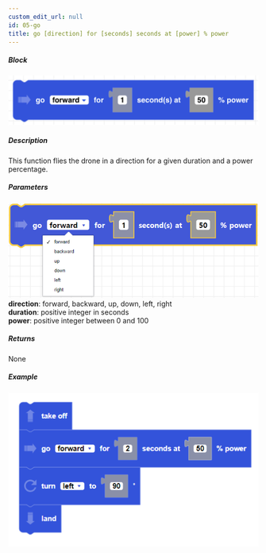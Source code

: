 ```yaml
---
custom_edit_url: null
id: 05-go
title: go [direction] for [seconds] seconds at [power] % power
---
```


##### Block

![go for seconds block image](go_for_seconds_at_power_2.PNG)

##### Description

This function flies the drone in a direction for a given duration and a power percentage.

##### Parameters
![go for seconds block image](go_at_power_params_2.PNG)
**direction**: forward, backward, up, down, left, right <br /> 
**duration**: positive integer in seconds<br/>
**power**: positive integer between 0 and 100 <br /> 

##### Returns

None 

##### Example

![go at power example](go_at_power_example.PNG)
